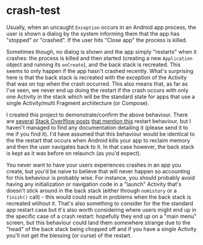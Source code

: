 # crash-test

Usually, when an uncaught `Exception` occurs in an Android app process, the user is shown a dialog by the system informing them that the app has "stopped" or "crashed". If the user hits "Close app" the process is killed.

Sometimes though, no dialog is shown and the app simply "restarts" when it crashes: the process is killed and then started (creating a new `Application` object and running its `onCreate`), and the back stack is recreated. This seems to only happen if the app hasn't crashed recently. What's surprising here is that the back stack is recreated with the exception of the Activity that was on top when the crash occurred. This also means that, as far as I've seen, we never end up doing the restart if the crash occurs with only one Activity in the stack which will be the standard state for apps that use a single Activity/multi Fragment architecture (or Compose).

I created this project to demonstrate/confirm the above behaviour. There are [several](https://stackoverflow.com/questions/5651651/prevent-android-from-recreating-activity-stack-after-crash) [Stack Overlflow posts](https://stackoverflow.com/questions/5423571/prevent-activity-stack-from-being-restored) [that mention this](https://stackoverflow.com/questions/5651651/prevent-android-from-recreating-activity-stack-after-crash) restart behaviour, but I haven't managed to find any documentation detailing it (please send it to me if you find it). I'd have assumed that this behaviour would be identical to the the restart that occurs when Android kills your app to reclaim memory and then the user navigates back to it. In that case however, the back stack is kept as it was before on relaunch (as you'd expect).

You never want to have your users experiences crashes in an app you create, but you'd be naive to believe that will never happen so accounting for this behaviour is probably wise. For instance, you should probably avoid having any initialization or navigation code in a "launch" Activity that's doesn't stick around in the back stack (either through `noHistory` or a `finish()` call) - this would could result in problems when the back stack is recreated wtihout it. That's also something to consider for the the standard app restart case but it's also worth considering where users might end up in the specific case of a crash restart: hopefully they end up on a "main menu" screen, but this behaviour could land them somewhere strange due to the "head" of the back stack being chopped off and if you have a single Activity you'll not get the blessing (or curse) of the restart.

